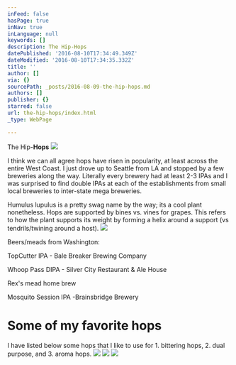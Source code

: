 ```yaml
---
inFeed: false
hasPage: true
inNav: true
inLanguage: null
keywords: []
description: The Hip-Hops
datePublished: '2016-08-10T17:34:49.349Z'
dateModified: '2016-08-10T17:34:35.332Z'
title: ''
author: []
via: {}
sourcePath: _posts/2016-08-09-the-hip-hops.md
authors: []
publisher: {}
starred: false
url: the-hip-hops/index.html
_type: WebPage

---
```

The Hip-**Hops**
![](https://the-grid-user-content.s3-us-west-2.amazonaws.com/f4034089-7ab6-49d0-a5bc-70bf225150c1.jpg)

I think we can all agree hops have risen in popularity, at least across the entire West Coast. I just drove up to Seattle from LA and stopped by a few breweries along the way. Literally every brewery had at least 2-3 IPAs and I was surprised to find double IPAs at each of the establishments from small local breweries to inter-state mega breweries.

Humulus lupulus is a pretty swag name by the way; its a cool plant nonetheless. Hops are supported by bines vs. vines for grapes. This refers to how the plant supports its weight by forming a helix around a support (vs tendrils/twining around a host).
![](https://the-grid-user-content.s3-us-west-2.amazonaws.com/fcb22781-afc7-4cbb-a1e2-d9444516390b.jpg)

Beers/meads from Washington:

TopCutter IPA - Bale Breaker Brewing Company

Whoop Pass DIPA - Silver City Restaurant & Ale House

Rex's mead home brew

Mosquito Session IPA -Brainsbridge Brewery

# Some of my favorite hops

I have listed below some hops that I like to use for 1\. bittering hops, 2\. dual purpose, and 3\. aroma hops.
![](https://the-grid-user-content.s3-us-west-2.amazonaws.com/d68bf427-9476-4b66-9d3d-5a5b8cc4eaed.png)
![](https://the-grid-user-content.s3-us-west-2.amazonaws.com/b6bf8e3f-afe8-4476-b8e4-da7da97bc143.png)
![](https://the-grid-user-content.s3-us-west-2.amazonaws.com/447ddda3-3c82-4b4b-90c2-fe94f80908d6.png)